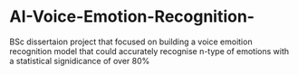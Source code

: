 # AI-Voice-Emotion-Recognition-
BSc dissertaion project that focused on building a voice emoition recognition model that could accurately recognise n-type of emotions with a statistical signidicance of over 80%
